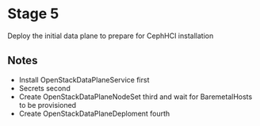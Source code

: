 # Stage 5

Deploy the initial data plane to prepare for CephHCI installation

## Notes

- Install OpenStackDataPlaneService first
- Secrets second
- Create OpenStackDataPlaneNodeSet third and wait for BaremetalHosts to be provisioned
- Create OpenStackDataPlaneDeploment fourth
